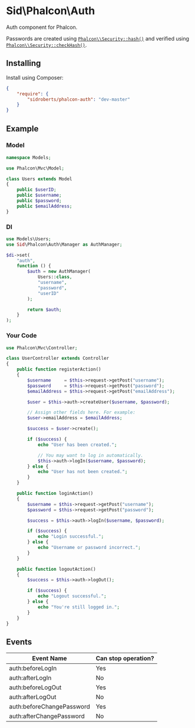 Sid\Phalcon\Auth
================

Auth component for Phalcon.

Passwords are created using [`Phalcon\\Security::hash()`](https://github.com/phalcon/cphalcon/blob/phalcon-v2.0.6/phalcon/security.zep#L151) and verified using [`Phalcon\\Security::checkHash()`](https://github.com/phalcon/cphalcon/blob/phalcon-v2.0.6/phalcon/security.zep#L245).



## Installing ##

Install using Composer:

```json
{
    "require": {
        "sidroberts/phalcon-auth": "dev-master"
    }
}
```



## Example ##

### Model ###

```php
namespace Models;

use Phalcon\Mvc\Model;

class Users extends Model
{
    public $userID;
    public $username;
    public $password;
    public $emailAddress;
}
```

### DI ###

```php
use Models\Users;
use Sid\Phalcon\Auth\Manager as AuthManager;

$di->set(
    "auth",
    function () {
        $auth = new AuthManager(
            Users::class,
            "username",
            "password",
            "userID"
        );

        return $auth;
    }
);
```

### Your Code ###

```php
use Phalcon\Mvc\Controller;

class UserController extends Controller
{
    public function registerAction()
    {
        $username     = $this->request->getPost("username");
        $password     = $this->request->getPost("password");
        $emailAddress = $this->request->getPost("emailAddress");

        $user = $this->auth->createUser($username, $password);

        // Assign other fields here. For example:
        $user->emailAddress = $emailAddress;

        $success = $user->create();

        if ($success) {
            echo "User has been created.";

            // You may want to log in automatically.
            $this->auth->logIn($username, $password);
        } else {
            echo "User has not been created.";
        }
    }

    public function loginAction()
    {
        $username = $this->request->getPost("username");
        $password = $this->request->getPost("password");

        $success = $this->auth->logIn($username, $password);

        if ($success) {
            echo "Login successful.";
        } else {
            echo "Username or password incorrect.";
        }
    }

    public function logoutAction()
    {
        $success = $this->auth->logOut();

        if ($success) {
            echo "Logout successful.";
        } else {
            echo "You're still logged in.";
        }
    }
}
```

## Events ##

| Event Name                | Can stop operation? |
| ------------------------- | ------------------- |
| auth:beforeLogIn          | Yes                 |
| auth:afterLogIn           | No                  |
| auth:beforeLogOut         | Yes                 |
| auth:afterLogOut          | No                  |
| auth:beforeChangePassword | Yes                 |
| auth:afterChangePassword  | No                  |
